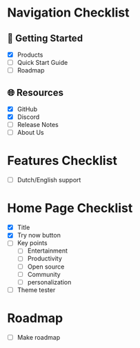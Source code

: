 # Navigation Checklist

## 🚀 Getting Started

- [x] Products
- [ ] Quick Start Guide
- [ ] Roadmap

## 🌐 Resources

- [x] GitHub
- [x] Discord
- [ ] Release Notes
- [ ] About Us

# Features Checklist

- [ ] Dutch/English support

# Home Page Checklist

- [x] Title
- [x] Try now button
- [ ] Key points
  - [ ] Entertainment
  - [ ] Productivity
  - [ ] Open source
  - [ ] Community
  - [ ] personalization
- [ ] Theme tester

# Roadmap

- [ ] Make roadmap
